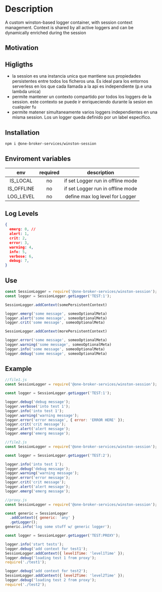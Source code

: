 # Description

A custom winston-based logger container, with session context management. Context is shared by all active loggers and can be dynamically enriched during the session

## Motivation

## Higligths

* la session es una instancia unica que mantiene sus propiedades persistentes entre todos los ficheros una. Es ideal para los entornos serverless en los que cada llamada a la api es independiente (p.e una lambda unica)
* permite mantener un contexto compartido por todos los loggers de la session. este contexto se puede ir enriqueciendo durante la sesion en cualquier fu
* permite matener simultaneamente varios loggers independientes en una misma session.
Los un logger queda definido  por un label especifico.

## Installation

```bash
npm i @one-broker-services/winston-session
```

## Enviroment variables

|env|required|description|
|:--:|:--:|:--:|
|IS_LOCAL|no|if set Logger run in offline mode|
|IS_OFFLINE|no|if set Logger run in offline mode|
|LOG_LEVEL|no|define max log level for Logger|

## Log Levels

```json
{
  emerg: 0, //
  alert: 1,
  crit: 2,
  error: 3,
  warning: 4,
  info: 5,
  verbose: 6,
  debug: 7,
}
```

## Use

```javascript
const SessionLogger = require('@one-broker-services/winston-session');
const logger = SessionLogger.getLogger('TEST:1');

SessionLogger.addContext(somePersistentContext)

logger.emerg('some message', someoOptionalMeta)
logger.alert('some message', someoOptionalMeta)
logger.crit('some message', someoOptionalMeta)

SessionLogger.addContext(morePersistentContext)

logger.error('some message', someoOptionalMeta)
logger.warning('some message', someoOptionalMeta)
logger.info('some message', someoOptionalMeta)
logger.debug('some message', someoOptionalMeta)

```

## Example

```javascript
//file1.js
const SessionLogger = require('@one-broker-services/winston-session');

const logger = SessionLogger.getLogger('TEST:1');

logger.debug('debug message');
logger.verbose('into test 1');
logger.info('into test 1');
logger.warning('warning message');
logger.error('error message', { error: 'ERROR HERE' });
logger.crit('crit message');
logger.alert('alert message');
logger.emerg('emerg message');


```

```javascript
//file2.js
const SessionLogger = require('@one-broker-services/winston-session');

const logger = SessionLogger.getLogger('TEST:2');

logger.info('into test 1');
logger.debug('debug message');
logger.warning('warning message');
logger.error('error message');
logger.crit('crit message');
logger.alert('alert message');
logger.emerg('emerg message');

```

```javascript
//proxy.js
const SessionLogger = require('@one-broker-services/winston-session');

const generic = SessionLogger
  .addContext({ generic: 'any' }
  .getLogger();
generic.info('log some stuff w/ generic logger');

const logger = SessionLogger.getLogger('TEST:PROXY');

logger.info('start tests');
logger.debug('add context for test1');
SessionLogger.addContext({ level1Time: 'level1Time' });
logger.debug('loading test 1 from proxy');
require('./test1');

logger.debug('add context for test2');
SessionLogger.addContext({ level2Time: 'level2Time' });
logger.debug('loading test 2 from proxy');
require('./test2');
```
